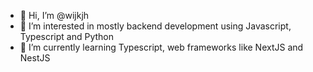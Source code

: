 - 👋 Hi, I’m @wijkjh
- 👀 I’m interested in mostly backend development using Javascript, Typescript and Python
- 🌱 I’m currently learning Typescript, web frameworks like NextJS and NestJS

<!---
wijkjh/wijkjh is a ✨ special ✨ repository because its `README.md` (this file) appears on your GitHub profile.
You can click the Preview link to take a look at your changes.
--->
